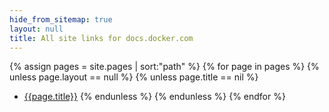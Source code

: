 ```yaml
---
hide_from_sitemap: true
layout: null
title: All site links for docs.docker.com
---
```


{% assign pages = site.pages | sort:"path" %}
{% for page in pages %}
  {% unless page.layout == null %}
    {% unless page.title == nil %}
- [{{page.title}}]({{page.url}})
    {% endunless %}
  {% endunless %}
{% endfor %}
